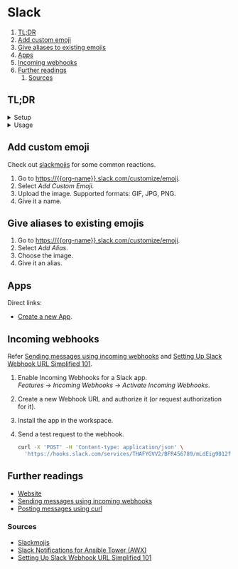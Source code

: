 # Slack

1. [TL;DR](#tldr)
1. [Add custom emoji](#add-custom-emoji)
1. [Give aliases to existing emojis](#give-aliases-to-existing-emojis)
1. [Apps](#apps)
1. [Incoming webhooks](#incoming-webhooks)
1. [Further readings](#further-readings)
   1. [Sources](#sources)

## TL;DR

<details>
  <summary>Setup</summary>

```sh
brew install --cask 'slack'
mas install '803453959'
```

</details>

<details>
  <summary>Usage</summary>

```sh
# Send notifications to channels
curl -X 'POST' -H 'Content-type: application/json' \
  --data '{"text": "Hello, World!"}' \
  'https://hooks.slack.com/services/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'
```

</details>

<!-- Uncomment if used
<details>
  <summary>Real world use cases</summary>

```sh
```

</details>
-->

## Add custom emoji

Check out [slackmojis] for some common reactions.

1. Go to <https://{{org-name}}.slack.com/customize/emoji>.
1. Select _Add Custom Emoji_.
1. Upload the image.
   Supported formats: GIF, JPG, PNG.
1. Give it a name.

## Give aliases to existing emojis

1. Go to <https://{{org-name}}.slack.com/customize/emoji>.
1. Select _Add Alias_.
1. Choose the image.
1. Give it an alias.

## Apps

Direct links:

- [Create a new App](https://api.slack.com/apps?new_app=1).

## Incoming webhooks

Refer [Sending messages using incoming webhooks] and [Setting Up Slack Webhook URL Simplified 101].

1. Enable Incoming Webhooks for a Slack app.<br/>
   _Features_ → _Incoming Webhooks_ → _Activate Incoming Webhooks_.
1. Create a new Webhook URL and authorize it (or request authorization for it).
1. Install the app in the workspace.
1. Send a test request to the webhook.

   ```sh
   curl -X 'POST' -H 'Content-type: application/json' \
     'https://hooks.slack.com/services/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' --data '{"text": "Hello, World!"}'
   ```

## Further readings

- [Website]
- [Sending messages using incoming webhooks]
- [Posting messages using curl]

### Sources

- [Slackmojis]
- [Slack Notifications for Ansible Tower (AWX)]
- [Setting Up Slack Webhook URL Simplified 101]

<!--
  Reference
  ═╬═Time══
  -->

<!-- In-article sections -->
<!-- Knowledge base -->
<!-- Files -->
<!-- Upstream -->
[posting messages using curl]: https://api.slack.com/tutorials/tracks/posting-messages-with-curl
[sending messages using incoming webhooks]: https://api.slack.com/messaging/webhooks
[website]: https://slack.com/

<!-- Others -->
[setting up slack webhook url simplified 101]: https://hevodata.com/learn/slack-webhook-url/
[slack notifications for ansible tower (awx)]: https://mpolinowski.github.io/docs/DevOps/Ansible/2021-04-30-ansible-tower-slack-notifications/2021-04-30/
[slackmojis]: https://slackmojis.com/
